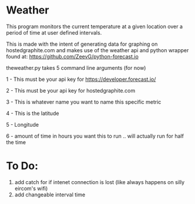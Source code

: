 Weather
=======

This program monitors the current temperature at a given location over a period of time at user defined intervals.

This is made with the intent of generating data for graphing on hostedgraphite.com and makes use of the weather api and python wrapper found at: https://github.com/ZeevG/python-forecast.io

theweather.py takes 5 command line arguments (for now)

1 - This must be your api key for https://developer.forecast.io/

2 - This must be your api key for hostedgraphite.com

3 - This is whatever name you want to name this specific metric

4 - This is the latitude

5 - Longitude

6 - amount of time in hours you want this to run .. will actually run for half the time

To Do:
======

1. add catch for if intenet connection is lost (like always happens on silly eircom's wifi)
2. add changeable interval time